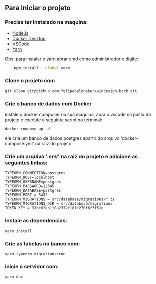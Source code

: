 ## Para iniciar o projeto

### Precisa ter instalado na maquina:
- [NodeJs](https://nodejs.org/en/)
- [Docker Desktop](https://www.docker.com/get-started/)
- [VSCode](https://code.visualstudio.com)
- [Yarn](https://classic.yarnpkg.com/lang/en/docs/install/#mac-stable)

Obs: para instalar o yarn abrar cmd como administrador e digite:

```bash
    npm install --global yarn
```
### Clone o projeto com
```
git clone git@github.com:felipebaloneker/windesign-back.git
```

### Crie o banco de dados com Docker
instale o docker composer na sua maquina, abra o vscode na pasta do projeto e execute o seguinte script no terminal:

```
docker-compose up -d
```
ele cria um banco de dados postgres apartir do arquivo 'docker-compose.yml' na raiz do projeto.

### Crie um arquivo '.env' na raiz do projeto e adicione as seguintes linhas:
```
TYPEORM_CONNECTION=postgres
TYPEORM_HOST=localhost
TYPEORM_USERNAME=postgres
TYPEORM_PASSWORD=12345
TYPEORM_DATABASE=postgres
TYPEORM_PORT = 5432
TYPEORM_MIGRATIONS = src/database/migrations/*.ts
TYPEORM_MIGRATIONS_DIR = src/database/migrations
TOKEN_KEY = 31bc6feb1f8a2372c181e270f6f3f51e
```

### Instale  as dependencias:
```
yarn install
```
### Crie as tabelas no banco com:
```
yarn typeorm migrations:run
```

### inicie o servidor com:
```
yarn dev
```
